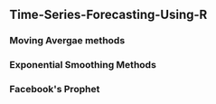## Time-Series-Forecasting-Using-R
### Moving Avergae methods 
### Exponential Smoothing Methods 
### Facebook's Prophet
